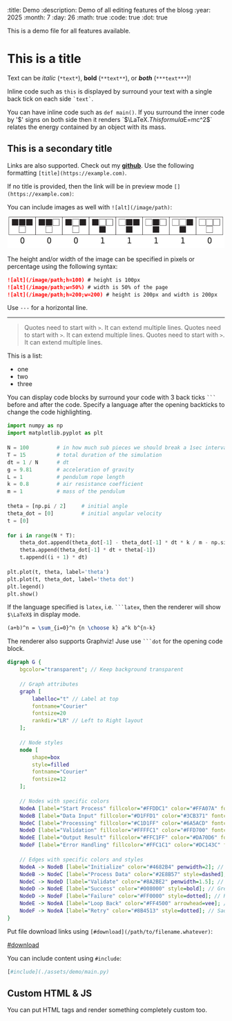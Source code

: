 :title: Demo
:description: Demo of all editing features of the blosg
:year: 2025
:month: 7
:day: 26
:math: true
:code: true
:dot: true

This is a demo file for all features available.

# This is a title

Text can be *italic* (`*text*`), **bold** (`**text**`), or ***both*** (`***text***`)!

Inline code such as `this` is displayed by surround your text with a single back tick on each side `` `text` ``.

You can have inline code such as `def main()`. If you surround the inner code by '$' signs on both side then it renders `$\LaTeX$`. This formula `$E=mc^2$` relates the energy contained by an object with its mass.

## This is a secondary title

Links are also supported. Check out my **[github](https://github.com/omaraflak)**. Use the following formatting `[title](https://example.com)`.

If no title is provided, then the link will be in preview mode `[](https://example.com)`:

[](https://github.com/omaraflak)

You can include images as well with `![alt](/image/path)`:

![svg](/assets/demo/image.svg)

The height and/or width of the image can be specified in pixels or percentage using the following syntax:

```md
![alt](/image/path;h=100) # height is 100px
![alt](/image/path;w=50%) # width is 50% of the page
![alt](/image/path;h=200;w=200) # height is 200px and width is 200px
```

Use `---` for a horizontal line.

---

> Quotes need to start with `>`. It can extend multiple lines.
> Quotes need to start with `>`. It can extend multiple lines.
> Quotes need to start with `>`. It can extend multiple lines.

This is a list:

- one
- two
- three

You can display code blocks by surround your code with 3 back ticks `` ``` `` before and after the code. Specify a language after the opening backticks to change the code highlighting.

```python
import numpy as np
import matplotlib.pyplot as plt

N = 100         # in how much sub pieces we should break a 1sec interval
T = 15          # total duration of the simulation
dt = 1 / N      # dt
g = 9.81        # acceleration of gravity
L = 1           # pendulum rope length
k = 0.8         # air resistance coefficient
m = 1           # mass of the pendulum

theta = [np.pi / 2]     # initial angle
theta_dot = [0]         # initial angular velocity
t = [0]

for i in range(N * T):
    theta_dot.append(theta_dot[-1] - theta_dot[-1] * dt * k / m - np.sin(theta[-1]) * dt * g / L)
    theta.append(theta_dot[-1] * dt + theta[-1])
    t.append((i + 1) * dt)

plt.plot(t, theta, label='theta')
plt.plot(t, theta_dot, label='theta dot')
plt.legend()
plt.show()
```

If the language specified is `latex`, i.e. `` ```latex ``, then the renderer will show `$\LaTeX$` in display mode.

```latex
(a+b)^n = \sum_{i=0}^n {n \choose k} a^k b^{n-k}
```

The renderer also supports Graphviz! Juse use `` ```dot `` for the opening code block.

```dot
digraph G {
    bgcolor="transparent"; // Keep background transparent

    // Graph attributes
    graph [
        labelloc="t" // Label at top
        fontname="Courier"
        fontsize=20
        rankdir="LR" // Left to Right layout
    ];

    // Node styles
    node [
        shape=box
        style=filled
        fontname="Courier"
        fontsize=12
    ];

    // Nodes with specific colors
    NodeA [label="Start Process" fillcolor="#FFDDC1" color="#FFA07A" fontcolor="#8B0000"]; // Light peach, salmon border, dark red text
    NodeB [label="Data Input" fillcolor="#D1FFD1" color="#3CB371" fontcolor="#006400"]; // Light green, medium sea green border, dark green text
    NodeC [label="Processing" fillcolor="#C1D1FF" color="#6A5ACD" fontcolor="#191970"]; // Light blue, slate blue border, midnight blue text
    NodeD [label="Validation" fillcolor="#FFFFC1" color="#FFD700" fontcolor="#B8860B"]; // Light yellow, gold border, dark goldenrod text
    NodeE [label="Output Result" fillcolor="#FFC1FF" color="#DA70D6" fontcolor="#800080"]; // Light magenta, orchid border, purple text
    NodeF [label="Error Handling" fillcolor="#FFC1C1" color="#DC143C" fontcolor="#8B0000" shape=ellipse]; // Light red, crimson border, dark red text, ellipse shape

    // Edges with specific colors and styles
    NodeA -> NodeB [label="Initialize" color="#4682B4" penwidth=2]; // Steel blue
    NodeB -> NodeC [label="Process Data" color="#2E8B57" style=dashed]; // Sea green, dashed
    NodeC -> NodeD [label="Validate" color="#8A2BE2" penwidth=1.5]; // Blue violet
    NodeD -> NodeE [label="Success" color="#008000" style=bold]; // Green, bold
    NodeD -> NodeF [label="Failure" color="#FF0000" style=dotted]; // Red, dotted
    NodeE -> NodeA [label="Loop Back" color="#FF4500" arrowhead=vee]; // Orange red, vee arrowhead
    NodeF -> NodeA [label="Retry" color="#8B4513" style=dotted]; // Saddle brown, dotted
}
```

Put file download links using `[#download](/path/to/filename.whatever)`:

[#download](/assets/demo/image.svg)

You can include content using `#include`:

```python
[#include](./assets/demo/main.py)
```

## Custom HTML & JS

You can put HTML tags and render something completely custom too.

<div id="plotDiv" style="width: 100%"></div>
<script src="https://cdnjs.cloudflare.com/ajax/libs/plotly.js/1.33.1/plotly.min.js" integrity="sha512-V0j9LhrK9IMNdFYZqh+IqU4cjo7wdxyHNyH+L0td4HryBuZ7Oq6QxP2/CWr6TituX31+gv5PnolvERuTbz8UNA==" crossorigin="anonymous" referrerpolicy="no-referrer"></script>
<script src="/assets/demo/demo.js"></script>
